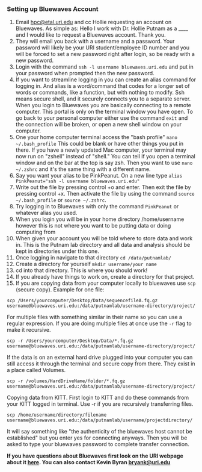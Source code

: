 ### Setting up Bluewaves Account

1. Email 	hpc@etal.uri.edu and cc Hollie requesting an account on Bluewaves. As simple as: Hello I work with Dr. Hollie Putnam as a ____ and I would like to request a Bluewaves account. Thank you.
2. They will email you back with a username and a password. Your password will likely be your URI student/employee ID number and you will be forced to set a new password right after login, so be ready with a new password.
3. Login with the command `ssh -l username bluewaves.uri.edu` and put in your password when prompted then the new password.
4. If you want to streamline logging in you can create an alias command for logging in. And alias is a word/command that codes for a longer set of words or commands, like a function, but with nothing to modify. Ssh means secure shell, and it securely connects you to a separate server. When you login to Bluewaves you are basically connecting to a remote computer. This portal is only on the terminal window you have open. To go back to your personal computer either use the command `exit` and the connection will be broken, or open a new shell window on your computer.
5. One your home computer terminal access the "bash profile" `nano ~/.bash_profile` This could be blank or have other things you put in there. If you have a newly updated Mac computer, your terminal may now run on "zshell" instead of "shell." You can tell if you open a terminal window and on the bar at the top is say zsh. Then you want to use `nano ~/.zshrc` and it's the same thing with a different name. 
6. Say you want your alias to be PinkPeanut. On a new line type `alias PinkPeanut="ssh -l username bluewaves.uri.edu"`
7. Write out the file by pressing control +o and enter. Then exit the file by pressing control +x. Then activate the file by using the command `source ~/.bash_profile` or `source ~/.zshrc`. 
8. Try logging in to Bluewaves with only the command `PinkPeanut` or whatever alias you used.
9. When you login you will be in your home directory /home/username however this is not where you want to be putting data or doing computing from
10. When given your account you will be told where to store data and work in. This is the Putnam lab directory and all data and analysis should be kept in directories under this one.
11. Once logging in navigate to that directory `cd /data/putnamlab/`
12. Create a directory for yourself `mkdir username/your name`
13. cd into that directory. This is where you should work!
14. If you already have things to work on, create a directory for that project.
15. If you are copying data from your computer locally to bluewaves use `scp` (secure copy). Example for one file:  
```
scp /Users/yourcomputer/Desktop/Data/sequencefileA.fq.gz username@bluewaves.uri.edu:/data/putnamlab/username-directory/project/
```
For multiple files with something similar in their name so you can use a regular expression. If you are doing multiple files at once use the `-r` flag to make it recursive.
```
scp -r /Users/yourcomputer/Desktop/Data/*.fq.gz username@bluewaves.uri.edu:/data/putnamlab/username-directory/project/
```
If the data is on an external hard drive plugged into your computer you can still access it through the terminal and secure copy from there. They exist in a place called Volumes.
```
scp -r /volumes/HardDriveName/folder/*.fq.gz  username@bluewaves.uri.edu:/data/putnamlab/username-directory/project/
```
Copying data from KITT. First login to KITT and do these commands from your KITT logged in terminal. Use -r if you are recursively transferring files.
```
scp /home/username/directory/filename username@bluewaves.uri.edu:/data/putnamlab/username/projectdirectory/
```
It will say something like "the authenticity of the bluewaves host cannot be established" but you enter yes for connecting anyways. Then you will be asked to type your bluewaves password to complete transfer connection. 

**If you have questions about Bluewaves first look on the URI webpage about it [here](https://web.uri.edu/hpc-research-computing/using-bluewaves/). You can also contact Kevin Byran bryank@uri.edu**
